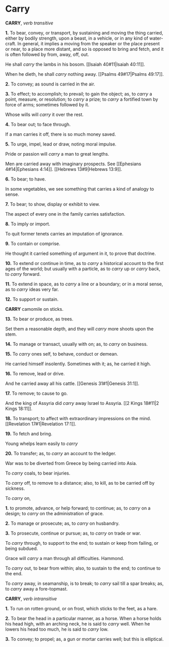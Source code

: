 # Carry

**CARRY**, _verb transitive_

**1.** To bear, convey, or transport, by sustaining and moving the thing carried, either by bodily strength, upon a beast, in a vehicle, or in any kind of water-craft. In general, it implies a moving from the speaker or the place present or near, to a place more distant, and so is opposed to bring and fetch, and it is often followed by from, away, off, out.

He shall _carry_ the lambs in his bosom. [[Isaiah 40#11|Isaiah 40:11]].

When he dieth, he shall _carry_ nothing away. [[Psalms 49#17|Psalms 49:17]].

**2.** To convey; as sound is carried in the air.

**3.** To effect; to accomplish; to prevail; to gain the object; as, to _carry_ a point, measure, or resolution; to _carry_ a prize; to _carry_ a fortified town by force of arms; sometimes followed by it.

Whose wills will _carry_ it over the rest.

**4.** To bear out; to face through.

If a man carries it off, there is so much money saved.

**5.** To urge, impel, lead or draw, noting moral impulse.

Pride or passion will _carry_ a man to great lengths.

Men are carried away with imaginary prospects. See [[Ephesians 4#14|Ephesians 4:14]]. [[Hebrews 13#9|Hebrews 13:9]].

**6.** To bear; to have.

In some vegetables, we see something that carries a kind of analogy to sense.

**7.** To bear; to show, display or exhibit to view.

The aspect of every one in the family carries satisfaction.

**8.** To imply or import.

To quit former tenets carries an imputation of ignorance.

**9.** To contain or comprise.

He thought it carried something of argument in it, to prove that doctrine.

**10.** To extend or continue in time, as to _carry_ a historical account to the first ages of the world; but usually with a particle, as to _carry_ up or _carry_ back, to _carry_ forward.

**11.** To extend in space, as to _carry_ a line or a boundary; or in a moral sense, as to _carry_ ideas very far.

**12.** To support or sustain.

**CARRY** camomile on sticks.

**13.** To bear or produce, as trees.

Set them a reasonable depth, and they will _carry_ more shoots upon the stem.

**14.** To manage or transact, usually with on; as, to _carry_ on business.

**15.** To _carry_ ones self, to behave, conduct or demean.

He carried himself insolently. Sometimes with it; as, he carried it high.

**16.** To remove, lead or drive.

And he carried away all his cattle. [[Genesis 31#1|Genesis 31:1]].

**17.** To remove; to cause to go.

And the king of Assyria did _carry_ away Israel to Assyria. [[2 Kings 18#11|2 Kings 18:11]].

**18.** To transport; to affect with extraordinary impressions on the mind. [[Revelation 17#1|Revelation 17:1]].

**19.** To fetch and bring.

Young whelps learn easily to _carry_

**20.** To transfer; as, to _carry_ an account to the ledger.

War was to be diverted from Greece by being carried into Asia.

To _carry_ coals, to bear injuries.

To _carry_ off, to remove to a distance; also, to kill, as to be carried off by sickness.

To _carry_ on,

**1.** to promote, advance, or help forward; to continue; as, to _carry_ on a design; to _carry_ on the administration of grace.

**2.** To manage or prosecute; as, to _carry_ on husbandry.

**3.** To prosecute, continue or pursue; as, to _carry_ on trade or war.

To _carry_ through, to support to the end; to sustain or keep from failing, or being subdued.

Grace will _carry_ a man through all difficulties. Hammond.

To _carry_ out, to bear from within; also, to sustain to the end; to continue to the end.

To _carry_ away, in seamanship, is to break; to _carry_ sail till a spar breaks; as, to _carry_ away a fore-topmast.

**CARRY**, _verb intransitive_

**1.** To run on rotten ground, or on frost, which sticks to the feet, as a hare.

**2.** To bear the head in a particular manner, as a horse. When a horse holds his head high, with an arching neck, he is said to _carry_ well. When he lowers his head too much, he is said to _carry_ low.

**3.** To convey; to propel; as, a gun or mortar carries well; but this is elliptical.